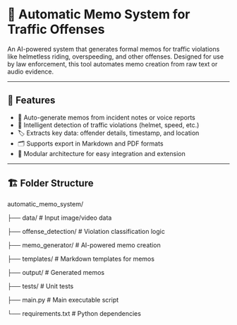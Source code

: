 # 🚦 Automatic Memo System for Traffic Offenses

An AI-powered system that generates formal memos for traffic violations like helmetless riding, overspeeding, and other offenses. Designed for use by law enforcement, this tool automates memo creation from raw text or audio evidence.

---

## 📌 Features

- 📄 Auto-generate memos from incident notes or voice reports
- 🧠 Intelligent detection of traffic violations (helmet, speed, etc.)
- 🏷️ Extracts key data: offender details, timestamp, and location
- 🗂️ Supports export in Markdown and PDF formats
- 🧩 Modular architecture for easy integration and extension

---

## 🏗️ Folder Structure

automatic_memo_system/

├── data/ # Input image/video data

├── offense_detection/ # Violation classification logic

├── memo_generator/ # AI-powered memo creation

├── templates/ # Markdown templates for memos

├── output/ # Generated memos

├── tests/ # Unit tests

├── main.py # Main executable script

└── requirements.txt # Python dependencies

